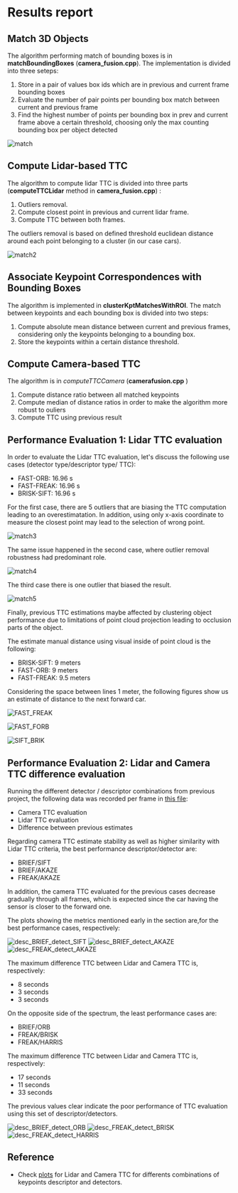 # Results report 

## Match 3D Objects

The algorithm performing match of bounding boxes is in **matchBoundingBoxes** (**camera_fusion.cpp**).
The implementation is divided into three seteps: 
1. Store in a pair of values box ids which are in previous and current frame bounding boxes
2. Evaluate the number of pair points per bounding box match between current and previous frame
3. Find the highest number of points per bounding box in prev and current frame above a certain threshold, choosing only the max counting bounding box per object detected 

![match](images/match3d.png)

## Compute Lidar-based TTC
The algorithm to compute lidar TTC is divided into three parts (**computeTTCLidar** method in **camera_fusion.cpp**) : 
1. Outliers removal.
2. Compute closest point in previous and current lidar frame. 
3. Compute TTC between both frames.

The outliers removal is based on defined threshold euclidean distance around each point belonging to a cluster (in our case cars). 

![match2](images/clusterex.png)

## Associate Keypoint Correspondences with Bounding Boxes
The algorithm is implemented in **clusterKptMatchesWithROI**. 
The match between keypoints and each bounding box is divided into two steps:
1. Compute absolute mean distance between current and previous frames, considering only the keypoints belonging to a bounding box.
2. Store the keypoints within a certain distance threshold.

## Compute Camera-based TTC
The algorithm is in $computeTTCCamera$ (**camerafusion.cpp** )

1. Compute distance ratio between all matched keypoints 
2. Compute median of distance ratios in order to make the algorithm more robust to ouliers
3. Compute TTC using previous result

## Performance Evaluation 1: Lidar TTC evaluation  
In order to evaluate the Lidar TTC evaluation, let's discuss the following use cases (detector type/descriptor type/ TTC):
* FAST-ORB: 16.96 s
* FAST-FREAK: 16.96 s 
* BRISK-SIFT: 16.96 s  

For the first case, there are 5 outliers that are biasing the TTC computation leading to an overestimatation. In addition, using only x-axis coordinate to measure the closest point may lead to the selection of wrong point.

![match3](images/clusterfastorb.png)


The same issue happened in the second case, where outlier removal robustness had predominant role.

![match4](images/clusterfastfreak.png)


The third case there is one outlier that biased the result.


![match5](images/clusterBRISKSIFT.png)

Finally, previous TTC estimations maybe affected by clustering object performance due to limitations of point cloud projection leading to occlusion parts of the object.

The estimate manual distance using visual inside of point cloud is the following:
* BRISK-SIFT: 9 meters
* FAST-ORB: 9 meters
* FAST-FREAK: 9.5 meters

Considering the space between lines 1 meter, the following figures show us an estimate of distance to the next forward car.

![FAST_FREAK](images/clusterfastfreakcloud.png)

![FAST_FORB](images/clusterfastorbcloud.png)

![SIFT_BRIK](images/clustersiftbriskcloud.png)


## Performance Evaluation 2: Lidar and Camera TTC difference evaluation 

 Running the different detector / descriptor combinations from previous project, the following data was recorded per frame in [this file](results/data.csv):
 * Camera TTC evaluation
 * Lidar TTC evaluation
 * Difference between previous estimates

Regarding camera TTC estimate stability as well as higher similarity with Lidar TTC criteria, the best performance descriptor/detector are:
* BRIEF/SIFT
* BRIEF/AKAZE
* FREAK/AKAZE

In addition, the camera TTC evaluated for the previous cases decrease gradually through all frames, which is expected since the car having the sensor is closer to the forward one.

The plots showing the metrics mentioned early in the section are,for the best performance cases, respectively:

![desc_BRIEF_detect_SIFT](results/plots/desc_BRIEF_detect_SIFT.png)
![desc_BRIEF_detect_AKAZE](results/plots/desc_BRIEF_detect_AKAZE.png)
![desc_FREAK_detect_AKAZE](results/plots/desc_FREAK_detect_AKAZE.png)

The maximum difference TTC between Lidar and Camera TTC is, respectively:
* 8 seconds
* 3 seconds
* 3 seconds

On the opposite side of the spectrum, the least performance cases are:
* BRIEF/ORB
* FREAK/BRISK 
* FREAK/HARRIS

The maximum difference TTC between Lidar and Camera TTC is, respectively:
* 17 seconds
* 11 seconds
* 33 seconds

The previous values clear indicate the poor performance of TTC evaluation using this set of descriptor/detectors.

![desc_BRIEF_detect_ORB](results/plots/desc_BRIEF_detect_ORB.png)
![desc_FREAK_detect_BRISK](results/plots/desc_FREAK_detect_BRISK.png)
![desc_FREAK_detect_HARRIS](results/plots/desc_FREAK_detect_HARRIS.png)

## Reference
* Check [plots](results/plots) for Lidar and Camera TTC for differents combinations of keypoints descriptor and detectors.